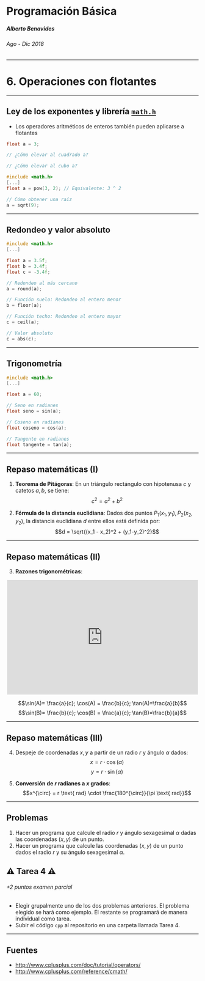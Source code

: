 <!-- $theme: default -->

Programación Básica
===

##### Alberto Benavides
###### Ago - Dic 2018

<!-- footer: Universidad Autónoma de Nuevo León | Facultad de Ciencias Físico Matemáticas | Multimedia y Animación Digital -->

---

# 6. Operaciones con flotantes

---

## Ley de los exponentes y librería [`math.h`](http://www.cplusplus.com/reference/cmath/)

* Los operadores aritméticos de enteros también pueden aplicarse a flotantes

```cpp
float a = 3;

// ¿Cómo elevar al cuadrado a?

// ¿Cómo elevar al cubo a?
```

```cpp
#include <math.h>
[...]
float a = pow(3, 2); // Equivalente: 3 ^ 2

// Cómo obtener una raíz
a = sqrt(9);
```

---

## Redondeo y valor absoluto

```cpp
#include <math.h>
[...]

float a = 3.5f;
float b = 3.4f;
float c = -3.4f;

// Redondeo al más cercano
a = round(a);

// Función suelo: Redondeo al entero menor
b = floor(a);

// Función techo: Redondeo al entero mayor
c = ceil(a);

// Valor absoluto
c = abs(c);
```

---

## Trigonometría

```cpp
#include <math.h>
[...]

float a = 60;

// Seno en radianes
float seno = sin(a);

// Coseno en radianes
float coseno = cos(a);

// Tangente en radianes
float tangente = tan(a);
```

---

## Repaso matemáticas (I)

1. **Teorema de Pitágoras**: En un triángulo rectángulo con hipotenusa $c$ y catetos $a, b$, se tiene:
$$c^2 = a^2 + b^2$$

2. **Fórmula de la distancia euclidiana**: Dados dos puntos $P_1 (x_1, y_1), P_2(x_2, y_2)$, la distancia euclidiana $d$ entre ellos está definida por:
$$d = \sqrt{(x_1 - x_2)^2 + (y_1-y_2)^2}$$

---

## Repaso matemáticas (II)

3. **Razones trigonométricas**:
<center><iframe src="https://www.desmos.com/calculator/1tem8zlap7?embed" width="500px" height="300px" frameborder=0></iframe></center>

$$\sin(A)= \frac{a}{c}; \cos(A) = \frac{b}{c}; \tan(A)=\frac{a}{b}$$
$$\sin(B)= \frac{b}{c}; \cos(B) = \frac{a}{c}; \tan(B)=\frac{b}{a}$$

---

## Repaso matemáticas (III)

4. Despeje de coordenadas $x, y$ a partir de un radio $r$ y ángulo $\alpha$ dados: 
$$x = r \cdot \cos(\alpha)$$
$$y = r \cdot \sin(\alpha)$$

5. **Conversión de $r$ radianes a $x$ grados**:
$$x^{\circ} = r \text{ rad} \cdot \frac{180^{\circ}}{\pi \text{ rad}}$$

---

## Problemas

1. Hacer un programa que calcule el radio $r$ y ángulo sexagesimal $\alpha$ dadas las coordenadas $(x, y)$ de un punto.
2. Hacer un programa que calcule las coordenadas $(x, y)$ de un punto dados el radio $r$ y su ángulo sexagesimal $\alpha$.


## :warning: Tarea 4 :warning:
###### +2 puntos examen parcial
* Elegir grupalmente uno de los dos problemas anteriores. El problema elegido se hará como ejemplo. El restante se programará de manera individual como tarea.
* Subir el código `cpp` al repositorio en una carpeta llamada Tarea 4.

---

## Fuentes

* http://www.cplusplus.com/doc/tutorial/operators/
* http://www.cplusplus.com/reference/cmath/
